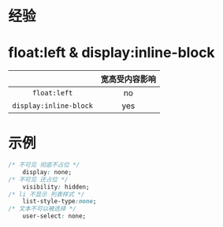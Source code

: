 ﻿# 经验

# float:left & display:inline-block

| |宽高受内容影响|
|:-:|:-:|
|`float:left`|no|
|`display:inline-block`|yes|

# 示例

```css
/* 不可见 彻底不占位 */
    display: none;
/* 不可见 还占位 */
    visibility: hidden;
/* li 不显示 列表样式 */
    list-style-type:none;
/* 文本不可以被选择 */
    user-select: none;
```